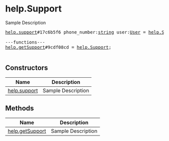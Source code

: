 # help.Support

Sample Description

<pre>
<a href="../constructor/help.support">help.support</a>#17c6b5f6 phone_number:<a href="../type/string.md">string</a> user:<a href="../type/User.md">User</a> = <a href="../type/help.Support.md">help.Support</a>;

---functions---
<a href="../method/help.getSupport">help.getSupport</a>#9cdf08cd = <a href="../type/help.Support.md">help.Support</a>;

</pre>

## Constructors

| Name | Description |
|------|-------------|
| [help.support](../constructor/help.support.md) | Sample Description |

## Methods

| Name | Description |
|------|-------------|
| [help.getSupport](../method/help.getSupport.md) | Sample Description |
